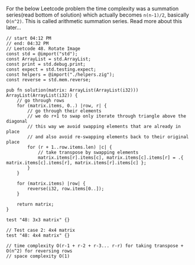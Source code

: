 For the below Leetcode problem the time complexity was a summation series(read bottom of solution) which actually becomes `n(n-1)/2`, basically `O(n^2)`. This is called arithmetic summation series. Read more about this later...

```zig
// start 04:12 PM
// end: 04:32 PM
// Leetcode 48. Rotate Image
const std = @import("std");
const ArrayList = std.ArrayList;
const print = std.debug.print;
const expect = std.testing.expect;
const helpers = @import("./helpers.zig");
const reverse = std.mem.reverse;

pub fn solution(matrix: ArrayList(ArrayList(i32))) ArrayList(ArrayList(i32)) {
    // go through rows
    for (matrix.items, 0..) |row, r| {
        // go through their elements
        // we do r+1 to swap only iterate through triangle above the diagonal
        // this way we avoid swapping elements that are already in place
        // and also avoid re-swapping elements back to their original place
        for (r + 1..row.items.len) |c| {
            // take transpose by swapping elements
            matrix.items[r].items[c], matrix.items[c].items[r] = .{ matrix.items[c].items[r], matrix.items[r].items[c] };
        }
    }

    for (matrix.items) |row| {
        reverse(i32, row.items[0..]);
    }

    return matrix;
}

test "48: 3x3 matrix" {}

// Test case 2: 4x4 matrix
test "48: 4x4 matrix" {}

// time complexity O(r-1 + r-2 + r-3... r-r) for taking transpose + O(n^2) for reversing rows
// space complexity O(1)
```